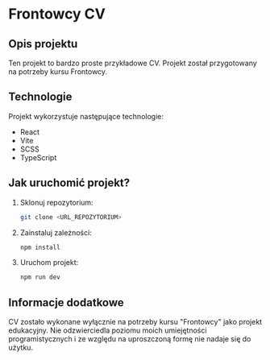 # Frontowcy CV

## Opis projektu

Ten projekt to bardzo proste przykładowe CV.
Projekt został przygotowany na potrzeby kursu Frontowcy.

## Technologie

Projekt wykorzystuje następujące technologie:

- React
- Vite
- SCSS
- TypeScript

## Jak uruchomić projekt?

1. Sklonuj repozytorium:
   ```bash
   git clone <URL_REPOZYTORIUM>
   ```
2. Zainstaluj zależności:
   ```bash
   npm install
   ```
3. Uruchom projekt:
   ```bash
   npm run dev
   ```
   
## Informacje dodatkowe
CV zostało wykonane wyłącznie na potrzeby kursu "Frontowcy" jako projekt edukacyjny.
Nie odzwierciedla poziomu moich umiejętności programistycznych i ze względu na uproszczoną formę nie nadaje się do użytku.
